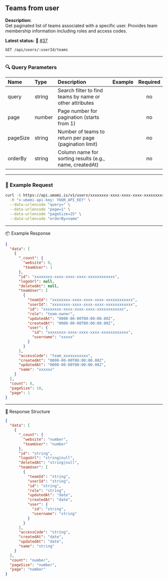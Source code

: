 ## Teams from user
<!-- testable: true -->
<!-- expectedStatus: 200 -->
**Description:**  
Get paginated list of teams associated with a specific user.
Provides team membership information including roles and access codes.

**Latest status:** <!--status-->🚨 [#37](https://github.com/ceviixx/umami-api-docs/issues/37)<!--status-end-->

```
GET /api/users/:userId/teams
```

---

### 🔍 Query Parameters
| Name               | Type              | Description                                                 | Example             | Required |
| :----------------- | :---------------- | :---------------------------------------------------------- | :------------------ | :------: |
| query              | string            | Search filter to find teams by name or other attributes    |                     | no       |
| page               | number            | Page number for pagination (starts from 1)                 |                     | no       |
| pageSize           | string            | Number of teams to return per page (pagination limit)      |                     | no       |
| orderBy            | string            | Column name for sorting results (e.g., name, createdAt)    |                     | no       |

---

### 🔁 Example Request
```bash
curl -G https://api.umami.is/v1/users/xxxxxxxx-xxxx-xxxx-xxxx-xxxxxxxxxxxx/teams \
  -H "x-umami-api-key: YOUR_API_KEY" \
  --data-urlencode "query=" \
  --data-urlencode "page=1" \
  --data-urlencode "pageSize=25" \
  --data-urlencode "orderBy=name"
```

---

📦 Example Response
```json
{
  "data": [
    {
      "_count": {
        "website": 0,
        "teamUser": 1
      },
      "id": "xxxxxxxx-xxxx-xxxx-xxxx-xxxxxxxxxxxx",
      "logoUrl": null,
      "deletedAt": null,
      "teamUser": [
        {
          "teamId": "xxxxxxxx-xxxx-xxxx-xxxx-xxxxxxxxxxxx",
          "userId": "xxxxxxxx-xxxx-xxxx-xxxx-xxxxxxxxxxxx",
          "id": "xxxxxxxx-xxxx-xxxx-xxxx-xxxxxxxxxxxx",
          "role": "team-owner",
          "updatedAt": "0000-00-00T00:00:00.00Z",
          "createdAt": "0000-00-00T00:00:00.00Z",
          "user": {
            "id": "xxxxxxxx-xxxx-xxxx-xxxx-xxxxxxxxxxxx",
            "username": "xxxxx"
          }
        }
      ],
      "accessCode": "team_xxxxxxxxxxx",
      "createdAt": "0000-00-00T00:00:00.00Z",
      "updatedAt": "0000-00-00T00:00:00.00Z",
      "name": "xxxxxx"
    }
  ],
  "count": 8,
  "pageSize": 10,
  "page": 1
}
```

---

📘 Response Structure
```json
{
  "data": [
    {
      "_count": {
        "website": "number",
        "teamUser": "number"
      },
      "id": "string",
      "logoUrl": "string|null",
      "deletedAt": "string|null",
      "teamUser": [
        {
          "teamId": "string",
          "userId": "string",
          "id": "string",
          "role": "string",
          "updatedAt": "date",
          "createdAt": "date",
          "user": {
            "id": "string",
            "username": "string"
          }
        }
      ],
      "accessCode": "string",
      "createdAt": "date",
      "updatedAt": "date",
      "name": "string"
    }
  ],
  "count": "number",
  "pageSize": "number",
  "page": "number"
}
```
